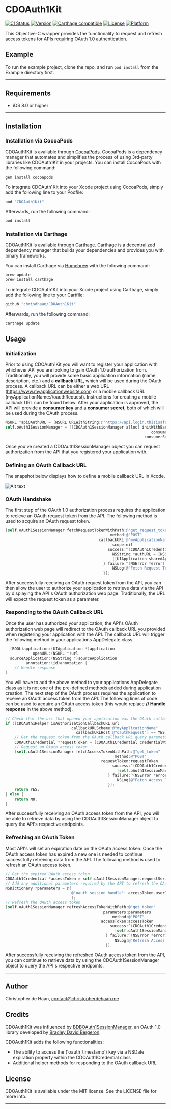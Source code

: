 # CDOAuth1Kit

[![CI Status](http://img.shields.io/travis/chrisdhaan/CDOAuth1Kit.svg?style=flat)](https://travis-ci.org/chrisdhaan/CDOAuth1Kit)
[![Version](https://img.shields.io/cocoapods/v/CDOAuth1Kit.svg?style=flat)](http://cocoapods.org/pods/CDOAuth1Kit)
[![Carthage compatible](https://img.shields.io/badge/Carthage-compatible-4BC51D.svg?style=flat)](https://github.com/Carthage/Carthage)
[![License](https://img.shields.io/cocoapods/l/CDOAuth1Kit.svg?style=flat)](http://cocoapods.org/pods/CDOAuth1Kit)
[![Platform](https://img.shields.io/cocoapods/p/CDOAuth1Kit.svg?style=flat)](http://cocoapods.org/pods/CDOAuth1Kit)

This Objective-C wrapper provides the functionality to request and refresh access tokens for APIs requiring OAuth 1.0 authentication.

## Example

To run the example project, clone the repo, and run `pod install` from the Example directory first.

---

## Requirements

- iOS 8.0 or higher

---

## Installation

### Installation via CocoaPods

CDOAuth1Kit is available through [CocoaPods](http://cocoapods.org). CocoaPods is a dependency manager that automates and simplifies the process of using 3rd-party libraries like CDOAuth1Kit in your projects. You can install CocoaPods with the following command:

```ruby
gem install cocoapods
```

To integrate CDOAuth1Kit into your Xcode project using CocoaPods, simply add the following line to your Podfile:

```ruby
pod "CDOAuth1Kit"
```

Afterwards, run the following command:

```ruby
pod install
```

### Installation via Carthage

CDOAuth1Kit is available through [Carthage](https://github.com/Carthage/Carthage). Carthage is a decentralized dependency manager that builds your dependencies and provides you with binary frameworks.

You can install Carthage via [Homebrew](http://brew.sh) with the following command:

```ruby
brew update
brew install carthage
```

To integrate CDOAuth1Kit into your Xcode project using Carthage, simply add the following line to your Cartfile:

```ruby
github "chrisdhaan/CDOAuth1Kit"
```

Afterwards, run the following command:

```ruby
carthage update
```

## Usage

### Initialization

Prior to using CDOAuth1Kit you will want to register your application with whichever API you are looking to gain OAuth 1.0 authorization from. Traditionally, you will provide some basic application information (name, description, etc.) and a **callback URL**, which will be used during the OAuth process. A callback URL can be either a web URL (https://www.myapplicationwebsite.com) or a mobile callback URL (myApplicationName://oauthRequest). Instructions for creating a mobile callback URL can be found below. After your application is approved, the API will provide a **consumer key** and a **consumer secret**, both of which will be used during the OAuth process.

```objective-c
NSURL *apiOAuthURL = [NSURL URLWithString:@"https://api.login.thisisafakeurl.com/oauth"]
self.oAuth1SessionManager = [[CDOAuth1SessionManager alloc] initWithBaseURL:[NSURL URLWithString:apiOAuthURL]
                                                                consumerKey:consumerKey
                                                             consumerSecret:consumerSecret];
```

Once you've created a CDOAuth1SessionManager object you can request authorization from the API that you registered your application with. 

### Defining an OAuth Callback URL

The snapshot below displays how to define a mobile callback URL in Xcode.

![Alt text](/Documentation/mobileCallbackURL.jpg?raw=true "")

### OAuth Handshake

The first step of the OAuth 1.0 authorization process requires the application to recieve an OAuth request token from the API. The following method is used to acquire an OAuth request token.

```objective-c
[self.oAuth1SessionManager fetchRequestTokenWithPath:@"get_request_token"
                                              method:@"POST"
                                         callbackURL:@"myApplicationName://oauthRequest"
                                               scope:nil
                                             success:^(CDOAuth1Credential *requestToken) {
                                               NSString *authURL = [NSString stringWithFormat:@"https://api.login.thisisafakeurl.com/oauth/authorize?oauth_token=%@", requestToken.token];
                                               [[UIApplication sharedApplication] openURL:[NSURL URLWithString:authURL]];
                                           } failure:^(NSError *error) {
                                               NSLog(@"Fetch Request Token Error: %@", error.localizedDescription);
                                           }];
```

After successfully receiving an OAuth request token from the API, you can then allow the user to authorize your application to retrieve data via the API by displaying the API's OAuth authorization web page. Traditionally, the URL will expect the request token as a parameter.

### Responding to the OAuth Callback URL

Once the user has authorized your application, the API's OAuth authorization web page will redirect to the OAuth callback URL you provided when registering your application with the API. The callback URL will trigger the following method in your applications AppDelegate class.

```objective-c
- (BOOL)application:(UIApplication *)application
            openURL:(NSURL *)url
  sourceApplication:(NSString *)sourceApplication
         annotation:(id)annotation {
    // Handle response
}
```

You will have to add the above method to your applications AppDelegate class as it is not one of the pre-defined methods added during application creation. The next step of the OAuth process requires the application to receive an OAuth access token from the API. The following lines of code can be used to acquire an OAuth access token (this would replace **// Handle response** in the above method).

```objective-c
// Check that the url that opened your application was the OAuth callback URL
if ([CDOAuth1Helper isAuthorizationCallbackURL:url
                             callbackURLScheme:@"myApplicationName"
                               callbackURLHost:@"oauthRequest"] == YES) {
    // Get the request token from the OAuth callback URL query parameters
    CDOAuth1Credential *requestToken = [CDOAuth1Credential credentialWithQueryString:url.query];
    // Request an OAuth access token
    [self.oAuth1SessionManager fetchAccessTokenWithPath:@"get_token"
                                                method:@"POST"
                                          requestToken:requestToken
                                               success:^(CDOAuth1Credential *accessToken) {
                                                 [self.oAuth1SessionManager.requestSerializer saveAccessToken:accessToken];
                                             } failure:^(NSError *error) {
                                                 NSLog(@"Fetch Access Token Error: %@", error.localizedDescription);
                                             }];
    return YES;                          
} else {
    return NO;
}
```

After successfully receiving an OAuth access token from the API, you will be able to retrieve data by using the CDOAuth1SessionManager object to query the API's respective endpoints.

### Refreshing an OAuth Token

Most API's will set an expiration date on the OAuth access token. Once the OAuth access token has expired a new one is needed to continue successfully retreiving data from the API. The following method is used to refresh an OAuth access token.

```objective-c
// Get the expired OAuth access token
CDOAuth1Credential *accessToken = self.oAuth1SessionManager.requestSerializer.accessToken;
// Add any additional parameters required by the API to refresh the OAuth access token.
NSDictionary *parameters = @{
                             @"oauth_session_handle": accessToken.userInfo[@"oauth_session_handle"]
                             };
// Refresh the OAuth access token
[self.oAuth1SessionManager refreshAccessTokenWithPath:@"get_token"
                                           parameters:parameters
                                               method:@"POST"
                                          accessToken:accessToken
                                              success:^(CDOAuth1Credential *accessToken) {
                                                [self.oAuth1SessionManager.requestSerializer saveAccessToken:accessToken];
                                            } failure:^(NSError *error) {
                                                NSLog(@"Refresh Access Token Error: %@", error.localizedDescription);
                                            }];
```

After successfully receiving the refreshed OAuth access token from the API, you can continue to retrieve data by using the CDOAuth1SessionManager object to query the API's respective endpoints.

---

## Author

Christopher de Haan, contact@christopherdehaan.me

## Credits

CDOAuth1Kit was influenced by [BDBOAuth1SessionManager](https://github.com/bdbergeron/BDBOAuth1Manager), an OAuth 1.0 library developed by [Bradley David Bergeron](https://www.bradbergeron.com).

CDOAuth1Kit adds the following functionalities:
* The ability to access the ('oauth_timestamp') key via a NSDate expiration property within the CDOAuth1Credential class
* Additional helper methods for responding to the OAuth callback URL

## License

CDOAuth1Kit is available under the MIT license. See the LICENSE file for more info.

---
